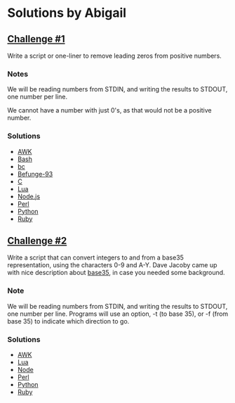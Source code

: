 # Solutions by Abigail

## [Challenge #1](https://perlweeklychallenge.org/blog/perl-weekly-challenge-002/#challenge-1)

Write a script or one-liner to remove leading zeros from positive numbers.

### Notes
We will be reading numbers from STDIN, and writing the results to STDOUT,
one number per line.

We cannot have a number with just 0's, as that would not be a positive number.

### Solutions
* [AWK](awk/ch-1.awk)
* [Bash](bash/ch-1.sh)
* [bc](bc/ch-1.bc)
* [Befunge-93](befunge-93/ch-1.bf93)
* [C](c/ch-1.c)
* [Lua](lua/ch-1.lua)
* [Node.js](node/ch-1.js)
* [Perl](perl/ch-1.pl)
* [Python](python/ch-1.py)
* [Ruby](ruby/ch-1.rb)

## [Challenge #2](https://perlweeklychallenge.org/blog/perl-weekly-challenge-002/#challenge-2)

Write a script that can convert integers to and from a base35
representation, using the characters 0-9 and A-Y. Dave Jacoby came
up with nice description about
[base35](https://gist.github.com/jacoby/764bb4e8a5d3a819b5fbfa497fcb3454),
in case you needed some background.

### Note
We will be reading numbers from STDIN, and writing the results to STDOUT,
one number per line. Programs will use an option, -t (to base 35), or 
-f (from base 35) to indicate which direction to go.

### Solutions
* [AWK](awk/ch-2.awk)
* [Lua](lua/ch-2.lua)
* [Node](node/ch-2.js)
* [Perl](perl/ch-2.pl)
* [Python](python/ch-2.py)
* [Ruby](ruby/ch-2.by)
